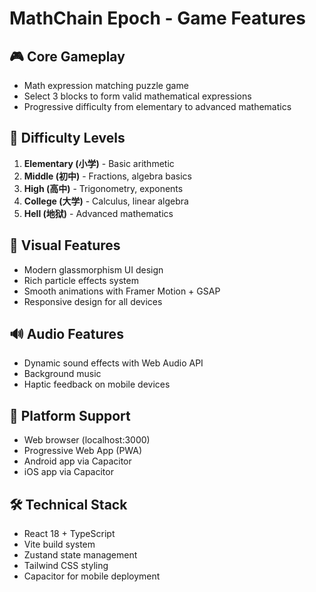# MathChain Epoch - Game Features

## 🎮 Core Gameplay
- Math expression matching puzzle game
- Select 3 blocks to form valid mathematical expressions
- Progressive difficulty from elementary to advanced mathematics

## 🎯 Difficulty Levels
1. **Elementary (小学)** - Basic arithmetic
2. **Middle (初中)** - Fractions, algebra basics
3. **High (高中)** - Trigonometry, exponents
4. **College (大学)** - Calculus, linear algebra
5. **Hell (地狱)** - Advanced mathematics

## 🎨 Visual Features
- Modern glassmorphism UI design
- Rich particle effects system
- Smooth animations with Framer Motion + GSAP
- Responsive design for all devices

## 🔊 Audio Features
- Dynamic sound effects with Web Audio API
- Background music
- Haptic feedback on mobile devices

## 📱 Platform Support
- Web browser (localhost:3000)
- Progressive Web App (PWA)
- Android app via Capacitor
- iOS app via Capacitor

## 🛠 Technical Stack
- React 18 + TypeScript
- Vite build system
- Zustand state management
- Tailwind CSS styling
- Capacitor for mobile deployment
